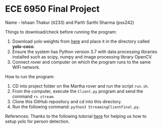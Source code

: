 # ECE 6950 Final Project
Name - Ishaan Thakur (it233) and Parth Sarthi Sharma (pss242)

Things to download/check before running the program:
<ol>

<li> Download yolo weights from  <a href="https://drive.google.com/drive/folders/18PZ6O-_zqMM5r4mwRf9KcYxyyMgmRvJ6?usp=sharing">here</a> and place it in the directory called <strong>yolo-coco</strong>.
<li> Ensure the system has Python version 3.7 with data processing libraries installed such as scipy, numpy and image processing library OpenCV.
<li> Connect rover and computer on which the program runs to the same WiFi network.
</ol>


How to run the program:
<ol>
<li> CD into project folder on the Martha rover and run the script <code>run.sh</code>.
<li> From the computer, execute the <code>Client.py</code> program and send the command <code>rs stream</code>.
<li> Clone this GitHub repository and cd into this directory.

<li>  Run the following command: <code>python3 StreamingClientFinal.py</code>.

</ol>


References:
Thanks to the following tutorial [here](https://www.youtube.com/watch?v=PTLZnE6W2tw&ab_channel=TheLazyCoder) for helping us how to setup yolo for person detection.
